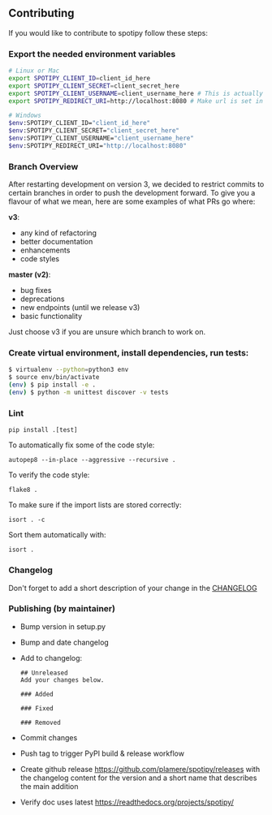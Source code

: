 ## Contributing

If you would like to contribute to spotipy follow these steps:

### Export the needed environment variables

```bash
# Linux or Mac
export SPOTIPY_CLIENT_ID=client_id_here
export SPOTIPY_CLIENT_SECRET=client_secret_here
export SPOTIPY_CLIENT_USERNAME=client_username_here # This is actually an id not spotify display name and can be found [here](https://www.spotify.com/us/account/overview/)
export SPOTIPY_REDIRECT_URI=http://localhost:8080 # Make url is set in app you created to get your ID and SECRET

# Windows
$env:SPOTIPY_CLIENT_ID="client_id_here"
$env:SPOTIPY_CLIENT_SECRET="client_secret_here"
$env:SPOTIPY_CLIENT_USERNAME="client_username_here" 
$env:SPOTIPY_REDIRECT_URI="http://localhost:8080" 
```

### Branch Overview

After restarting development on version 3, we decided to restrict commits to certain branches in order to push the development forward.
To give you a flavour of what we mean, here are some examples of what PRs go where:

**v3**:

- any kind of refactoring
- better documentation
- enhancements
- code styles

**master (v2)**:

- bug fixes
- deprecations
- new endpoints (until we release v3)
- basic functionality

Just choose v3 if you are unsure which branch to work on.


### Create virtual environment, install dependencies, run tests:

```bash
$ virtualenv --python=python3 env
$ source env/bin/activate
(env) $ pip install -e . 
(env) $ python -m unittest discover -v tests
```

### Lint

    pip install .[test]

To automatically fix some of the code style:

    autopep8 --in-place --aggressive --recursive .

To verify the code style:

    flake8 .

To make sure if the import lists are stored correctly:

    isort . -c

Sort them automatically with:

    isort .

### Changelog

Don't forget to add a short description of your change in the [CHANGELOG](CHANGELOG.md)

### Publishing (by maintainer)

 - Bump version in setup.py
 - Bump and date changelog
 - Add to changelog:

       ## Unreleased
       Add your changes below.

       ### Added

       ### Fixed

       ### Removed

 - Commit changes
 - Push tag to trigger PyPI build & release workflow
 - Create github release https://github.com/plamere/spotipy/releases with the changelog content
   for the version and a short name that describes the main addition
 - Verify doc uses latest https://readthedocs.org/projects/spotipy/
 